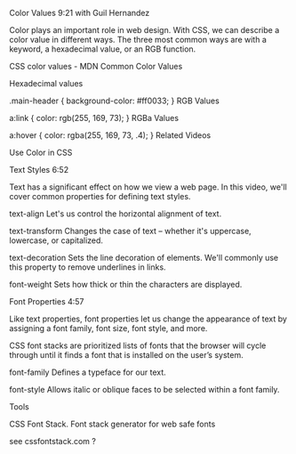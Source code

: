 Color Values 9:21
with Guil Hernandez

Color plays an important role in web design. With CSS, we can describe a color value in different ways. The three most common ways are with a keyword, a hexadecimal value, or an RGB function.

CSS color values - MDN
Common Color Values

Hexadecimal values

.main-header {
  background-color: #ff0033;
}
RGB Values

a:link {
  color: rgb(255, 169, 73);
}
RGBa Values

a:hover {
  color: rgba(255, 169, 73, .4);
}
Related Videos

Use Color in CSS

Text Styles 6:52

Text has a significant effect on how we view a web page. In this video, we'll cover common properties for defining text styles.


text-align
Let's us control the horizontal alignment of text.

text-transform
Changes the case of text – whether it's uppercase, lowercase, or capitalized.

text-decoration
Sets the line decoration of elements. We'll commonly use this property to remove underlines in links.

font-weight
Sets how thick or thin the characters are displayed.

Font Properties 4:57

Like text properties, font properties let us change the appearance of text by assigning a font family, font size, font style, and more.

CSS font stacks are prioritized lists of fonts that the browser will cycle through until it finds a font that is installed on the user’s system.

font-family
Defines a typeface for our text.

font-style
Allows italic or oblique faces to be selected within a font family.

Tools

CSS Font Stack. Font stack generator for web safe fonts

see cssfontstack.com ?